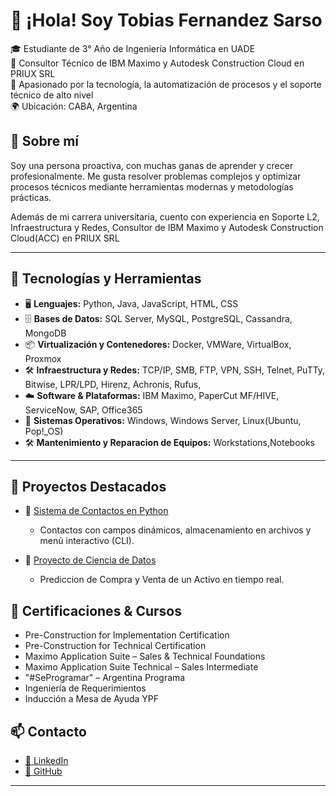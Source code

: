 # 👋 ¡Hola! Soy Tobias Fernandez Sarso

🎓 Estudiante de 3° Año de Ingeniería Informática en UADE  
💼 Consultor Técnico de IBM Maximo y Autodesk Construction Cloud en PRIUX SRL  
🔧 Apasionado por la tecnología, la automatización de procesos y el soporte técnico de alto nivel  
🌍 Ubicación: CABA, Argentina

## 🧠 Sobre mí

Soy una persona proactiva, con muchas ganas de aprender y crecer profesionalmente. Me gusta resolver problemas complejos y optimizar procesos técnicos mediante herramientas modernas y metodologías prácticas.

Además de mi carrera universitaria, cuento con experiencia en Soporte L2, Infraestructura y Redes, Consultor de IBM Maximo y Autodesk Construction Cloud(ACC) en PRIUX SRL


---

## 🚀 Tecnologías y Herramientas

- 🖥️ **Lenguajes:** Python, Java, JavaScript, HTML, CSS  
- 🗄️ **Bases de Datos:** SQL Server, MySQL, PostgreSQL, Cassandra, MongoDB  
- 📦 **Virtualización y Contenedores:** Docker, VMWare, VirtualBox, Proxmox  
- 🛠️ **Infraestructura y Redes:** TCP/IP, SMB, FTP, VPN, SSH, Telnet, PuTTy, Bitwise, LPR/LPD, Hirenz, Achronis, Rufus,
- ☁️ **Software & Plataformas:** IBM Maximo, PaperCut MF/HIVE, ServiceNow, SAP, Office365  
- 🐧 **Sistemas Operativos:** Windows, Windows Server, Linux(Ubuntu, Pop!_OS)
- 🛠️ **Mantenimiento y Reparacion de Equipos:** Workstations,Notebooks
---

## 📌 Proyectos Destacados

- 📇 [Sistema de Contactos en Python](https://github.com/Tobiass10/Practicas-Python/tree/main/TPO%20Programacion%201)
  - Contactos con campos dinámicos, almacenamiento en archivos y menú interactivo (CLI).

- 📇 [Proyecto de Ciencia de Datos](https://github.com/17sTomy/ciencia-de-datos)
  - Prediccion de Compra y Venta de un Activo en tiempo real.


## 📜 Certificaciones & Cursos
- Pre-Construction for Implementation Certification
- Pre-Construction for Technical Certification
- Maximo Application Suite – Sales & Technical Foundations
- Maximo Application Suite Technical – Sales Intermediate
- "#SeProgramar" – Argentina Programa  
- Ingeniería de Requerimientos  
- Inducción a Mesa de Ayuda YPF

## 📫 Contacto

- [💼 LinkedIn](https://www.linkedin.com/in/tobiasfernandezsarso)
- [🐙 GitHub](https://github.com/Tobiass10)

---

